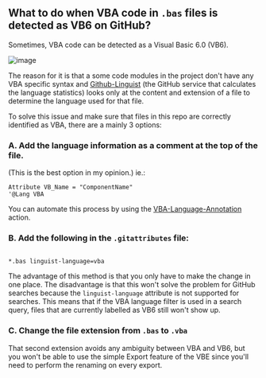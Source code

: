 ## What to do when VBA code in `.bas` files is detected as VB6 on GitHub?

Sometimes, VBA code can be detected as a Visual Basic 6.0 (VB6).

![image](https://github.com/ClimberMel/SMF_Add-in/assets/31558169/36fea138-cc22-405f-8db8-077517d2e559)

The reason for it is that a some code modules in the project don't have any VBA specific syntax and [Github-Linguist](https://github.com/github-linguist/linguist) (the GitHub service that calculates the language statistics) looks only at the content and extension of a file to determine the language used for that file.

To solve this issue and make sure that files in this repo are correctly identified as VBA, there are a mainly 3 options:

### A. Add the language information as a comment at the top of the file. 
(This is the best option in my opinion.)
ie.:

```vba
Attribute VB_Name = "ComponentName"
'@Lang VBA
```

You can automate this process by using the [VBA-Language-Annotation](https://github.com/DecimalTurn/VBA-Language-Annotation) action.

### B. Add the following in the `.gitattributes` file:

```gitattributes

*.bas linguist-language=vba

```

The advantage of this method is that you only have to make the change in one place. The disadvantage is that this won't solve the problem for GitHub searches because the `linguist-language` attribute is not supported for searches. This means that if the VBA language filter is used in a search query, files that are currently labelled as VB6 still won't show up.

### C. Change the file extension from `.bas` to `.vba`

That second extension avoids any ambiguity between VBA and VB6, but you won't be able to use the simple Export feature of the VBE since you'll need to perform the renaming on every export.
